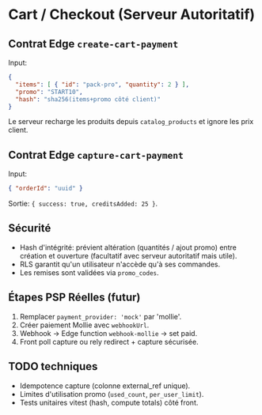 # Cart / Checkout (Serveur Autoritatif)

## Contrat Edge `create-cart-payment`
Input:
```json
{
  "items": [ { "id": "pack-pro", "quantity": 2 } ],
  "promo": "START10",
  "hash": "sha256(items+promo côté client)"
}
```
Le serveur recharge les produits depuis `catalog_products` et ignore les prix client.

## Contrat Edge `capture-cart-payment`
Input:
```json
{ "orderId": "uuid" }
```
Sortie: `{ success: true, creditsAdded: 25 }`.

## Sécurité
- Hash d'intégrité: prévient altération (quantités / ajout promo) entre création et ouverture (facultatif avec serveur autoritatif mais utile).
- RLS garantit qu'un utilisateur n'accède qu'à ses commandes.
- Les remises sont validées via `promo_codes`.

## Étapes PSP Réelles (futur)
1. Remplacer `payment_provider: 'mock'` par 'mollie'.
2. Créer paiement Mollie avec `webhookUrl`.
3. Webhook → Edge function `webhook-mollie` -> set paid.
4. Front poll capture ou rely redirect + capture sécurisée.

## TODO techniques
- Idempotence capture (colonne external_ref unique).
- Limites d'utilisation promo (`used_count`, `per_user_limit`).
- Tests unitaires vitest (hash, compute totals) côté front.
